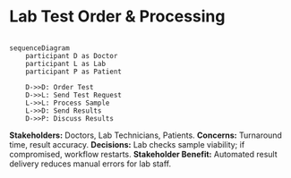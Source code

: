#  Lab Test Order & Processing

```mermaid

sequenceDiagram
    participant D as Doctor
    participant L as Lab
    participant P as Patient
    
    D->>D: Order Test
    D->>L: Send Test Request
    L->>L: Process Sample
    L->>D: Send Results
    D->>P: Discuss Results
```

**Stakeholders:** Doctors, Lab Technicians, Patients.
**Concerns:** Turnaround time, result accuracy.
**Decisions:** Lab checks sample viability; if compromised, workflow restarts.
**Stakeholder Benefit:** Automated result delivery reduces manual errors for lab staff.
